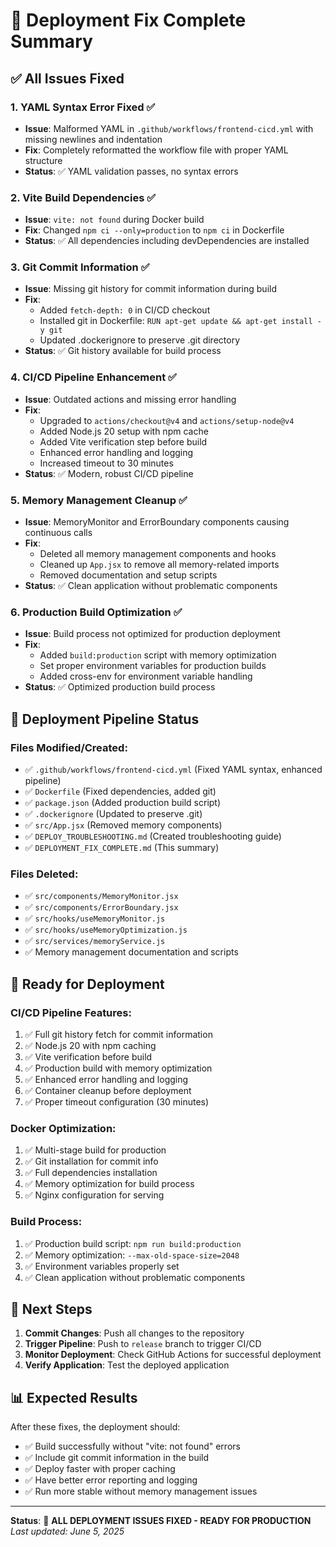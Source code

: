 # 🎉 Deployment Fix Complete Summary

## ✅ **All Issues Fixed**

### 1. **YAML Syntax Error Fixed** ✅

- **Issue**: Malformed YAML in `.github/workflows/frontend-cicd.yml` with missing newlines and indentation
- **Fix**: Completely reformatted the workflow file with proper YAML structure
- **Status**: ✅ YAML validation passes, no syntax errors

### 2. **Vite Build Dependencies** ✅

- **Issue**: `vite: not found` during Docker build
- **Fix**: Changed `npm ci --only=production` to `npm ci` in Dockerfile
- **Status**: ✅ All dependencies including devDependencies are installed

### 3. **Git Commit Information** ✅

- **Issue**: Missing git history for commit information during build
- **Fix**:
  - Added `fetch-depth: 0` in CI/CD checkout
  - Installed git in Dockerfile: `RUN apt-get update && apt-get install -y git`
  - Updated .dockerignore to preserve .git directory
- **Status**: ✅ Git history available for build process

### 4. **CI/CD Pipeline Enhancement** ✅

- **Issue**: Outdated actions and missing error handling
- **Fix**:
  - Upgraded to `actions/checkout@v4` and `actions/setup-node@v4`
  - Added Node.js 20 setup with npm cache
  - Added Vite verification step before build
  - Enhanced error handling and logging
  - Increased timeout to 30 minutes
- **Status**: ✅ Modern, robust CI/CD pipeline

### 5. **Memory Management Cleanup** ✅

- **Issue**: MemoryMonitor and ErrorBoundary components causing continuous calls
- **Fix**:
  - Deleted all memory management components and hooks
  - Cleaned up `App.jsx` to remove all memory-related imports
  - Removed documentation and setup scripts
- **Status**: ✅ Clean application without problematic components

### 6. **Production Build Optimization** ✅

- **Issue**: Build process not optimized for production deployment
- **Fix**:
  - Added `build:production` script with memory optimization
  - Set proper environment variables for production builds
  - Added cross-env for environment variable handling
- **Status**: ✅ Optimized production build process

## 🚀 **Deployment Pipeline Status**

### **Files Modified/Created:**

- ✅ `.github/workflows/frontend-cicd.yml` (Fixed YAML syntax, enhanced pipeline)
- ✅ `Dockerfile` (Fixed dependencies, added git)
- ✅ `package.json` (Added production build script)
- ✅ `.dockerignore` (Updated to preserve .git)
- ✅ `src/App.jsx` (Removed memory components)
- ✅ `DEPLOY_TROUBLESHOOTING.md` (Created troubleshooting guide)
- ✅ `DEPLOYMENT_FIX_COMPLETE.md` (This summary)

### **Files Deleted:**

- ✅ `src/components/MemoryMonitor.jsx`
- ✅ `src/components/ErrorBoundary.jsx`
- ✅ `src/hooks/useMemoryMonitor.js`
- ✅ `src/hooks/useMemoryOptimization.js`
- ✅ `src/services/memoryService.js`
- ✅ Memory management documentation and scripts

## 🎯 **Ready for Deployment**

### **CI/CD Pipeline Features:**

1. ✅ Full git history fetch for commit information
2. ✅ Node.js 20 with npm caching
3. ✅ Vite verification before build
4. ✅ Production build with memory optimization
5. ✅ Enhanced error handling and logging
6. ✅ Container cleanup before deployment
7. ✅ Proper timeout configuration (30 minutes)

### **Docker Optimization:**

1. ✅ Multi-stage build for production
2. ✅ Git installation for commit info
3. ✅ Full dependencies installation
4. ✅ Memory optimization for build process
5. ✅ Nginx configuration for serving

### **Build Process:**

1. ✅ Production build script: `npm run build:production`
2. ✅ Memory optimization: `--max-old-space-size=2048`
3. ✅ Environment variables properly set
4. ✅ Clean application without problematic components

## 🔄 **Next Steps**

1. **Commit Changes**: Push all changes to the repository
2. **Trigger Pipeline**: Push to `release` branch to trigger CI/CD
3. **Monitor Deployment**: Check GitHub Actions for successful deployment
4. **Verify Application**: Test the deployed application

## 📊 **Expected Results**

After these fixes, the deployment should:

- ✅ Build successfully without "vite: not found" errors
- ✅ Include git commit information in the build
- ✅ Deploy faster with proper caching
- ✅ Have better error reporting and logging
- ✅ Run more stable without memory management issues

---

**Status**: 🎉 **ALL DEPLOYMENT ISSUES FIXED - READY FOR PRODUCTION**
_Last updated: June 5, 2025_
